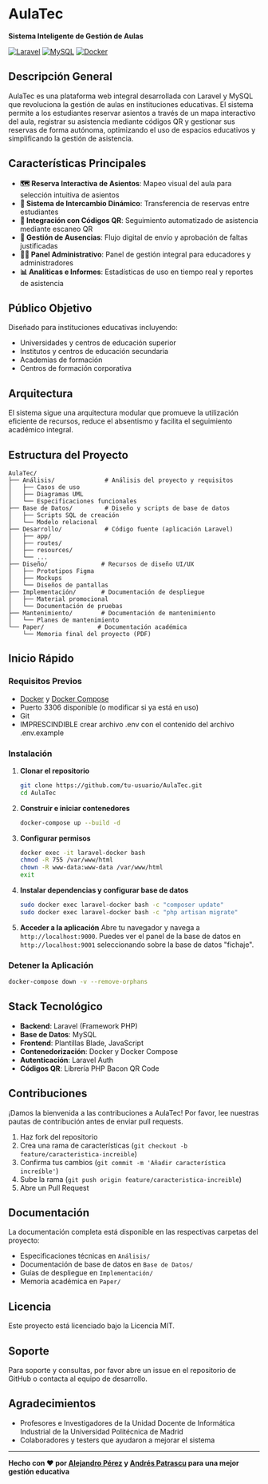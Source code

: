 # AulaTec

**Sistema Inteligente de Gestión de Aulas**

[![Laravel](https://img.shields.io/badge/Laravel-FF2D20?style=for-the-badge&logo=laravel&logoColor=white)](https://laravel.com/)
[![MySQL](https://img.shields.io/badge/MySQL-005C84?style=for-the-badge&logo=mysql&logoColor=white)](https://www.mysql.com/)
[![Docker](https://img.shields.io/badge/Docker-2CA5E0?style=for-the-badge&logo=docker&logoColor=white)](https://www.docker.com/)

## Descripción General

AulaTec es una plataforma web integral desarrollada con Laravel y MySQL que revoluciona la gestión de aulas en instituciones educativas. El sistema permite a los estudiantes reservar asientos a través de un mapa interactivo del aula, registrar su asistencia mediante códigos QR y gestionar sus reservas de forma autónoma, optimizando el uso de espacios educativos y simplificando la gestión de asistencia.

## Características Principales

- **🗺️ Reserva Interactiva de Asientos**: Mapeo visual del aula para selección intuitiva de asientos
- **🔄 Sistema de Intercambio Dinámico**: Transferencia de reservas entre estudiantes
- **📱 Integración con Códigos QR**: Seguimiento automatizado de asistencia mediante escaneo QR
- **📝 Gestión de Ausencias**: Flujo digital de envío y aprobación de faltas justificadas
- **👨‍🏫 Panel Administrativo**: Panel de gestión integral para educadores y administradores
- **📊 Analíticas e Informes**: Estadísticas de uso en tiempo real y reportes de asistencia

## Público Objetivo

Diseñado para instituciones educativas incluyendo:
- Universidades y centros de educación superior
- Institutos y centros de educación secundaria
- Academias de formación
- Centros de formación corporativa

## Arquitectura

El sistema sigue una arquitectura modular que promueve la utilización eficiente de recursos, reduce el absentismo y facilita el seguimiento académico integral.

## Estructura del Proyecto

```
AulaTec/
├── Análisis/              # Análisis del proyecto y requisitos
│   ├── Casos de uso
│   ├── Diagramas UML
│   └── Especificaciones funcionales
├── Base de Datos/         # Diseño y scripts de base de datos
│   ├── Scripts SQL de creación
│   └── Modelo relacional
├── Desarrollo/            # Código fuente (aplicación Laravel)
│   ├── app/
│   ├── routes/
│   ├── resources/
│   └── ...
├── Diseño/               # Recursos de diseño UI/UX
│   ├── Prototipos Figma
│   ├── Mockups
│   └── Diseños de pantallas
├── Implementación/       # Documentación de despliegue
│   ├── Material promocional
│   └── Documentación de pruebas
├── Mantenimiento/        # Documentación de mantenimiento
│   └── Planes de mantenimiento
└── Paper/               # Documentación académica
    └── Memoria final del proyecto (PDF)
```

## Inicio Rápido

### Requisitos Previos

- [Docker](https://www.docker.com/) y [Docker Compose](https://docs.docker.com/compose/)
- Puerto 3306 disponible (o modificar si ya está en uso)
- Git
- IMPRESCINDIBLE crear archivo .env con el contenido del archivo .env.example

### Instalación

1. **Clonar el repositorio**
   ```bash
   git clone https://github.com/tu-usuario/AulaTec.git
   cd AulaTec
   ```

2. **Construir e iniciar contenedores**
   ```bash
   docker-compose up --build -d
   ```

3. **Configurar permisos**
   ```bash
   docker exec -it laravel-docker bash
   chmod -R 755 /var/www/html
   chown -R www-data:www-data /var/www/html
   exit
   ```

4. **Instalar dependencias y configurar base de datos**
   ```bash
   sudo docker exec laravel-docker bash -c "composer update"
   sudo docker exec laravel-docker bash -c "php artisan migrate"
   ```

5. **Acceder a la aplicación**
   Abre tu navegador y navega a `http://localhost:9000`. Puedes ver el panel de la base de datos en `http://localhost:9001` seleccionando sobre la base de datos "fichaje".

### Detener la Aplicación

```bash
docker-compose down -v --remove-orphans
```

## Stack Tecnológico

- **Backend**: Laravel (Framework PHP)
- **Base de Datos**: MySQL
- **Frontend**: Plantillas Blade, JavaScript
- **Contenedorización**: Docker y Docker Compose
- **Autenticación**: Laravel Auth
- **Códigos QR**: Librería PHP Bacon QR Code

## Contribuciones

¡Damos la bienvenida a las contribuciones a AulaTec! Por favor, lee nuestras pautas de contribución antes de enviar pull requests.

1. Haz fork del repositorio
2. Crea una rama de características (`git checkout -b feature/caracteristica-increible`)
3. Confirma tus cambios (`git commit -m 'Añadir característica increíble'`)
4. Sube la rama (`git push origin feature/caracteristica-increible`)
5. Abre un Pull Request

## Documentación

La documentación completa está disponible en las respectivas carpetas del proyecto:
- Especificaciones técnicas en `Análisis/`
- Documentación de base de datos en `Base de Datos/`
- Guías de despliegue en `Implementación/`
- Memoria académica en `Paper/`

## Licencia

Este proyecto está licenciado bajo la Licencia MIT.

## Soporte

Para soporte y consultas, por favor abre un issue en el repositorio de GitHub o contacta al equipo de desarrollo.

## Agradecimientos

- Profesores e Investigadores de la Unidad Docente de Informática Industrial de la Universidad Politécnica de Madrid
- Colaboradores y testers que ayudaron a mejorar el sistema

---

**Hecho con ❤️ por [Alejandro Pérez](https://www.linkedin.com/in/alejandro-pérez-rentero-396033265/) y [Andrés Patrascu](https://www.linkedin.com/in/andres-patrascu-85b572333/) para una mejor gestión educativa**
